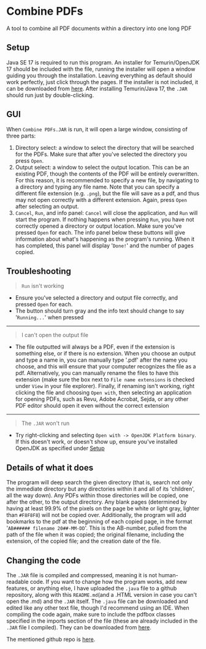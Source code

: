 # Combine PDFs
A tool to combine all PDF documents within a directory into one long PDF
## Setup
Java SE 17 is required to run this program. An installer for Temurin/OpenJDK 17 should be included with the file, running the installer will open a window guiding you through the installation. Leaving everything as default should work perfectly, just click through the pages. If the installer is not included, it can be downloaded from [here](https://github.com/adoptium/temurin17-binaries/releases/download/jdk-17.0.8%2B7/OpenJDK17U-jdk_x64_windows_hotspot_17.0.8_7.msi). After installing Temurin/Java 17, the `.JAR` should run just by double-clicking.
## GUI
When `Combine PDFs.JAR` is run, it will open a large window, consisting of three parts:
1. Directory select: a window to select the directory that will be searched for the PDFs. Make sure that after you've selected the directory you press `Open`.
2. Output select: a window to select the output location. This can be an existing PDF, though the contents of the PDF will be entirely overwritten. For this reason, it is recommended to specify a new file, by navigating to a directory and typing any file name. Note that you can specify a different file extension (e.g. `.png`), but the file will save as a pdf, and thus may not open correctly with a different extension. Again, press `Open` after selecting an output.
3. `Cancel`, `Run`, and info panel: `Cancel` will close the application, and `Run` will start the program. If nothing happens when pressing `Run`, you have not correctly opened a directory or output location. Make sure you've pressed `Open` for each. The info panel below these buttons will give information about what's happening as the program's running. When it has completed, this panel will display '`Done!`' and the number of pages copied.
## Troubleshooting
> `Run` isn't working
* Ensure you've selected a directory and output file correctly, and pressed `Open` for each.
* The button should turn gray and the info text should change to say '`Running...`' when  pressed
---
> I can't open the output file
* The file outputted will always be a PDF, even if the extension is something else, or if there is no extension. When you choose an output and type a name in, you can manually type '.pdf' after the name you choose, and this will ensure that your computer recognizes the file as a pdf. Alternatively, you can manually rename the files to have this extension (make sure the box next to `File name extensions` is checked under `View` in your file explorer). Finally, if renaming isn't working, right clicking the file and choosing `Open with`, then selecting an application for opening PDFs, such as Revu, Adobe Acrobat, Sejda, or any other PDF editor should open it even without the correct extension
---
> The `.JAR` won't run
* Try right-clicking and selecting `Open with -> OpenJDK Platform binary`. If this doesn't work, or doesn't show up, ensure you've installed OpenJDK as specified under [Setup](#setup)
## Details of what it does
The program will deep search the given directory (that is, search not only the immediate directory but any directories within it and all of its 'children', all the way down). Any PDFs within those directories will be copied, one after the other, to the output directory. Any blank pages (determined by having at least 99.9% of the pixels on the page be white or light gray, lighter than `#F8F8F8`) will not be copied over. Additionally, the program will add bookmarks to the pdf at the beginning of each copied page, in the format '`AB###### filename 20##-MM-DD`'. This is the AB-number, pulled from the path of the file when it was copied; the original filename, including the extension, of the copied file; and the creation date of the file.
## Changing the code
The `.JAR` file is compiled and compressed, meaning it is not human-readable code. If you want to change how the program works, add new features, or anything else, I have uploaded the `.java` file to a github repository, along with this `README.md`(and a .HTML version in case you can't open the .md) and the `.JAR` itself. The `.java` file can be downloaded and edited like any other text file, though I'd recommend using an IDE. When compiling the code again, make sure to include the pdfbox classes specified in the imports section of the file (these are already included in the `.JAR` file I compiled). They can be downloaded from [here](https://pdfbox.apache.org/download.html).

The mentioned github repo is [here](https://github.com/Jaden-Unruh/Combine-PDFs-Tool).